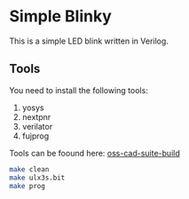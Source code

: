 # Simple Blinky

This is a simple LED blink written in Verilog.


## Tools
You need to install the following tools:

1. yosys
2. nextpnr
3. verilator
4. fujprog

Tools can be foound here: [oss-cad-suite-build](https://github.com/YosysHQ/oss-cad-suite-build)

```bash
make clean
make ulx3s.bit
make prog
```